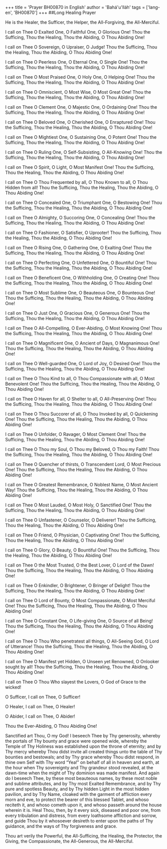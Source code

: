 +++
title = 'Prayer BH00870 in English'
author = 'Bahá'u'lláh'
tags = ['lang-en', 'BH00870']
+++
##Long Healing Prayer 

He is the Healer, the Sufficer, the Helper, the All-Forgiving, the All-Merciful.

 

I call on Thee O Exalted One, O Faithful One, O Glorious One!  Thou the Sufficing, Thou the Healing, Thou the Abiding, O Thou Abiding One!

 

I call on Thee O Sovereign, O Upraiser, O Judge!  Thou the Sufficing, Thou the Healing, Thou the Abiding, O Thou Abiding One!

 

I call on Thee O Peerless One, O Eternal One, O Single One!  Thou the Sufficing, Thou the Healing, Thou the Abiding, O Thou Abiding One!

 

I call on Thee O Most Praised One, O Holy One, O Helping One!  Thou the Sufficing, Thou the Healing, Thou the Abiding, O Thou Abiding One!

 

I call on Thee O Omniscient, O Most Wise, O Most Great One!  Thou the Sufficing, Thou the Healing, Thou the Abiding, O Thou Abiding One!

 

I call on Thee O Clement One, O Majestic One, O Ordaining One!  Thou the Sufficing, Thou the Healing, Thou the Abiding, O Thou Abiding One!

 

I call on Thee O Beloved One, O Cherished One, O Enraptured One!  Thou the Sufficing, Thou the Healing, Thou the Abiding, O Thou Abiding One!

 

I call on Thee O Mightiest One, O Sustaining One, O Potent One!  Thou the Sufficing, Thou the Healing, Thou the Abiding, O Thou Abiding One!

 

I call on Thee O Ruling One, O Self-Subsisting, O All-Knowing One!  Thou the Sufficing, Thou the Healing, Thou the Abiding, O Thou Abiding One!

 

I call on Thee O Spirit, O Light, O Most Manifest One!  Thou the Sufficing, Thou the Healing, Thou the Abiding, O Thou Abiding One!

 

I call on Thee O Thou Frequented by all, O Thou Known to all, O Thou Hidden from all!  Thou the Sufficing, Thou the Healing, Thou the Abiding, O Thou Abiding One!

 

I call on Thee O Concealed One, O Triumphant One, O Bestowing One!  Thou the Sufficing, Thou the Healing, Thou the Abiding, O Thou Abiding One!

 

I call on Thee O Almighty, O Succoring One, O Concealing One!  Thou the Sufficing, Thou the Healing, Thou the Abiding, O Thou Abiding One!

 

I call on Thee O Fashioner, O Satisfier, O Uprooter!  Thou the Sufficing, Thou the Healing, Thou the Abiding, O Thou Abiding One!

 

I call on Thee O Rising One, O Gathering One, O Exalting One!  Thou the Sufficing, Thou the Healing, Thou the Abiding, O Thou Abiding One!

 

I call on Thee O Perfecting One, O Unfettered One, O Bountiful One!  Thou the Sufficing, Thou the Healing, Thou the Abiding, O Thou Abiding One!

 

I call on Thee O Beneficent One, O Withholding One, O Creating One!  Thou the Sufficing, Thou the Healing, Thou the Abiding, O Thou Abiding One!

 

I call on Thee O Most Sublime One, O Beauteous One, O Bounteous One!  Thou the Sufficing, Thou the Healing, Thou the Abiding, O Thou Abiding One!

 

I call on Thee O Just One, O Gracious One, O Generous One!  Thou the Sufficing, Thou the Healing, Thou the Abiding, O Thou Abiding One!

 

I call on Thee O All-Compelling, O Ever-Abiding, O Most Knowing One!  Thou the Sufficing, Thou the Healing, Thou the Abiding, O Thou Abiding One!

 

I call on Thee O Magnificent One, O Ancient of Days, O Magnanimous One!  Thou the Sufficing, Thou the Healing, Thou the Abiding, O Thou Abiding One!

 

I call on Thee O Well-guarded One, O Lord of Joy, O Desired One!  Thou the Sufficing, Thou the Healing, Thou the Abiding, O Thou Abiding One!

 

I call on Thee O Thou Kind to all, O Thou Compassionate with all, O Most Benevolent One!  Thou the Sufficing, Thou the Healing, Thou the Abiding, O Thou Abiding One!

 

I call on Thee O Haven for all, O Shelter to all, O All-Preserving One!  Thou the Sufficing, Thou the Healing, Thou the Abiding, O Thou Abiding One!

 

I call on Thee O Thou Succorer of all, O Thou Invoked by all, O Quickening One!  Thou the Sufficing, Thou the Healing, Thou the Abiding, O Thou Abiding One!

 

I call on Thee O Unfolder, O Ravager, O Most Clement One!  Thou the Sufficing, Thou the Healing, Thou the Abiding, O Thou Abiding One!

 

I call on Thee O Thou my Soul, O Thou my Beloved, O Thou my Faith!  Thou the Sufficing, Thou the Healing, Thou the Abiding, O Thou Abiding One!

 

I call on Thee O Quencher of thirsts, O Transcendent Lord, O Most Precious One!  Thou the Sufficing, Thou the Healing, Thou the Abiding, O Thou Abiding One!

 

I call on Thee O Greatest Remembrance, O Noblest Name, O Most Ancient Way!  Thou the Sufficing, Thou the Healing, Thou the Abiding, O Thou Abiding One!

 

I call on Thee O Most Lauded, O Most Holy, O Sanctified One!  Thou the Sufficing, Thou the Healing, Thou the Abiding, O Thou Abiding One!

 

I call on Thee O Unfastener, O Counselor, O Deliverer!  Thou the Sufficing, Thou the Healing, Thou the Abiding, O Thou Abiding One!

 

I call on Thee O Friend, O Physician, O Captivating One!  Thou the Sufficing, Thou the Healing, Thou the Abiding, O Thou Abiding One!

 

I call on Thee O Glory, O Beauty, O Bountiful One!  Thou the Sufficing, Thou the Healing, Thou the Abiding, O Thou Abiding One!

 

I call on Thee O the Most Trusted, O the Best Lover, O Lord of the Dawn!  Thou the Sufficing, Thou the Healing, Thou the Abiding, O Thou Abiding One!

 

I call on Thee O Enkindler, O Brightener, O Bringer of Delight!  Thou the Sufficing, Thou the Healing, Thou the Abiding, O Thou Abiding One!

 

I call on Thee O Lord of Bounty, O Most Compassionate, O Most Merciful One!  Thou the Sufficing, Thou the Healing, Thou the Abiding, O Thou Abiding One!

 

I call on Thee O Constant One, O Life-giving One, O Source of all Being!  Thou the Sufficing, Thou the Healing, Thou the Abiding, O Thou Abiding One!

 

I call on Thee O Thou Who penetratest all things, O All-Seeing God, O Lord of Utterance!  Thou the Sufficing, Thou the Healing, Thou the Abiding, O Thou Abiding One!

 

I call on Thee O Manifest yet Hidden, O Unseen yet Renowned, O Onlooker sought by all!  Thou the Sufficing, Thou the Healing, Thou the Abiding, O Thou Abiding One!

 

I call on Thee O Thou Who slayest the Lovers, O God of Grace to the wicked!

 

O Sufficer, I call on Thee, O Sufficer!

 

O Healer, I call on Thee, O Healer!

 

O Abider, I call on Thee, O Abider!

 

Thou the Ever-Abiding, O Thou Abiding One!

 

Sanctified art Thou, O my God!  I beseech Thee by Thy generosity, whereby the portals of Thy bounty and grace were opened wide, whereby the Temple of Thy Holiness was established upon the throne of eternity; and by Thy mercy whereby Thou didst invite all created things unto the table of Thy bounties and bestowals; and by Thy grace whereby Thou didst respond, in thine own Self with Thy word “Yea!” on behalf of all in heaven and earth, at the hour when Thy sovereignty and Thy grandeur stood revealed, at the dawn-time when the might of Thy dominion was made manifest.  And again do I beseech Thee, by these most beauteous names, by these most noble and sublime attributes, and by Thy most Exalted Remembrance, and by Thy pure and spotless Beauty, and by Thy hidden Light in the most hidden pavilion, and by Thy Name, cloaked with the garment of affliction every morn and eve, to protect the bearer of this blessed Tablet, and whoso reciteth it, and whoso cometh upon it, and whoso passeth around the house wherein it is.  Heal Thou, then, by it every sick, diseased and poor one, from every tribulation and distress, from every loathsome affliction and sorrow, and guide Thou by it whosoever desireth to enter upon the paths of Thy guidance, and the ways of Thy forgiveness and grace.

 

Thou art verily the Powerful, the All-Sufficing, the Healing, the Protector, the Giving, the Compassionate, the All-Generous, the All-Merciful.
